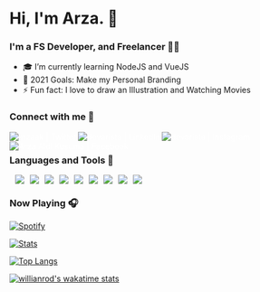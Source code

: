 # Hi, I'm Arza. 👋

### I'm a FS Developer, and Freelancer 👨‍💻

- 🎓 I’m currently learning NodeJS and VueJS
- 🎯 2021 Goals: Make my Personal Branding
- ⚡ Fun fact: I love to draw an Illustration and Watching Movies

### Connect with me 🤝

[<img align="left" style="color:white" alt="arzaak | Twitter"  src="https://img.shields.io/badge/Twitter-1DA1F2?style=for-the-badge&logo=twitter&logoColor=white" />][twitter]
[<img align="left" style="color:white" alt="devarista | LinkedIn" src="https://img.shields.io/badge/LinkedIn-0077B5?style=for-the-badge&logo=linkedin&logoColor=white" />][linkedin]
[<img align="left" style="color:white" alt="devarista | Instagram"  src="https://img.shields.io/badge/Instagram-E4405F?style=for-the-badge&logo=instagram&logoColor=white" />][instagram]
[<img align="left" style="color:white" alt="Arza Aldi Kusuma | Facebook" src="https://img.shields.io/badge/Facebook-1877F2?style=for-the-badge&logo=facebook&logoColor=white" />][facebook]

<br/>

### Languages and Tools 🤹‍

<div style="display:inline-flex;">
<img style="margin-left:10px" src="https://img.shields.io/badge/JavaScript-F7DF1E?style=for-the-badge&logo=javascript&logoColor=black" />
<img style="margin-left:10px" src="https://img.shields.io/badge/Laravel-FF2D20?style=for-the-badge&logo=laravel&logoColor=white" />
<img style="margin-left:10px" src="https://img.shields.io/badge/Vue.js-35495E?style=for-the-badge&logo=vue.js&logoColor=4FC08D" />
<img style="margin-left:10px" src="https://img.shields.io/badge/Node.js-43853D?style=for-the-badge&logo=node.js&logoColor=white" />
<img style="margin-left:10px" src="https://img.shields.io/badge/Express.js-404D59?style=for-the-badge" />
<img style="margin-left:10px" src="https://img.shields.io/badge/Flutter-02569B?style=for-the-badge&logo=flutter&logoColor=white" />
<!-- <img style="margin-left:10px" src="https://img.shields.io/badge/Dart-0175C2?style=for-the-badge&logo=dart&logoColor=white" /> -->
<img style="margin-left:10px" src="https://img.shields.io/badge/MongoDB-4EA94B?style=for-the-badge&logo=mongodb&logoColor=white" />
<img style="margin-left:10px" src="https://img.shields.io/badge/Tailwind_CSS-38B2AC?style=for-the-badge&logo=tailwind-css&logoColor=white" />
<img style="margin-left:10px" src="https://img.shields.io/badge/Markdown-000000?style=for-the-badge&logo=markdown&logoColor=white" />
</div>

### Now Playing 🎧

[![Spotify](https://novatorem.devarista.vercel.app/api/spotify-playing)](https://open.spotify.com/user/kampungvector)


[![Stats](https://github-readme-stats.vercel.app/api?username=devarista&show_icons=true&hide_border=true&count_private=true&include_all_commits=true&show_owner=true&theme=tokyonight)](https://github.com/anuraghazra/github-readme-stats)

[![Top Langs](https://github-readme-stats.vercel.app/api/top-langs/?username=devarista&layout=compact&hide=css,scss,less&langs_count=7)](https://github.com/anuraghazra/github-readme-stats)

[![willianrod's wakatime stats](https://github-readme-stats.vercel.app/api/wakatime?username=Pitaloka)](https://github.com/anuraghazra/github-readme-stats)

[twitter]: https://twitter.com/arza_ak
[youtube]: https://youtube.com/channel/UCp4PSOiA5EmsoMBW719ebvQ
[instagram]: https://www.instagram.com/arza.ak/
[linkedin]: https://linkedin.com/in/arzaak
[facebook]: https://facebook.com/devarista.id
